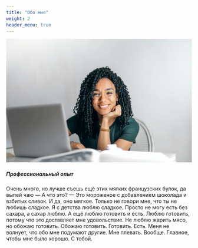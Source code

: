 ```yaml
---
title: "Обо мне"
weight: 2
header_menu: true
---
```


![Ризида](images/happy-ethnic-woman-sitting-at-table-with-laptop-3769021.jpg)

##### Профессиональный опыт

Очень много, но лучше съешь ещё этих мягких французских булок, да выпей чаю — А что это?
— Это мороженое с добавлением шоколада и взбитых сливок.
И да, оно мягкое.
Только не говори мне, что ты не любишь сладкое.
Я с детства люблю сладкое.
Просто не могу есть без сахара, а сахар люблю.
А ещё люблю готовить и есть.
Люблю готовить, потому что это доставляет мне удовольствие.
Не люблю жарить мясо, но обожаю готовить.
Обожаю готовить.
Готовить.
Есть.
Меня не волнует, что обо мне подумают другие.
Мне плевать.
Вообще.
Главное, чтобы мне было хорошо.
С тобой.
